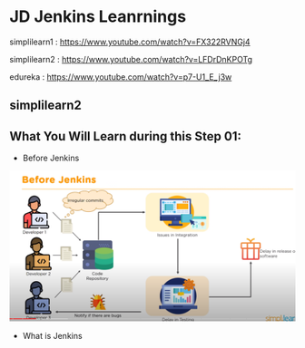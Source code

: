 # JD Jenkins Leanrnings

simplilearn1 : https://www.youtube.com/watch?v=FX322RVNGj4

simplilearn2 : https://www.youtube.com/watch?v=LFDrDnKPOTg

edureka : https://www.youtube.com/watch?v=p7-U1_E_j3w



## simplilearn2

## What You Will Learn during this Step 01:
- Before Jenkins

![Browser](Images/Screenshot_5.png)

- What is Jenkins
